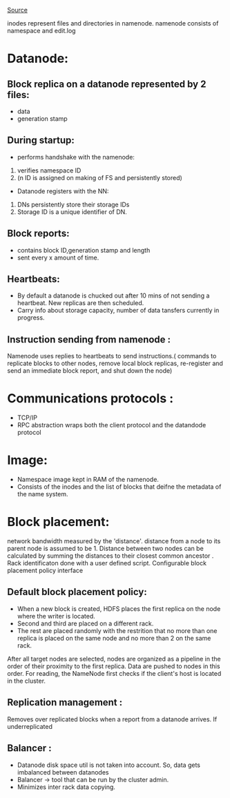 [Source](http://www.corejavaguru.com/bigdata/hadoop/introduction)

inodes represent files and directories in namenode.
namenode consists of namespace and edit.log


Datanode:
=========
Block replica on a datanode represented by 2 files:
----------------------------------------------------
* data
* generation stamp

During startup:
----------------
* performs handshake with the namenode:
1. verifies namespace ID
2. (n ID is assigned on making of FS and persistently stored)
* Datanode registers with the NN:
1. DNs persistently store their storage IDs
2. Storage ID is a unique identifier of DN.

Block reports:
---------------
* contains block ID,generation stamp and length
* sent every x amount of time.

Heartbeats:
-------------
* By default a datanode is chucked out after 10 mins of not sending a heartbeat. New replicas are then scheduled.
* Carry info about storage capacity, number of data tansfers currently in progress.

Instruction sending from namenode :
------------------------------------
Namenode uses replies to heartbeats to send instructions.( commands to replicate blocks to other nodes, remove local block replicas, re-register and send an immediate block report, and shut down the node)


Communications protocols :
===========================
* TCP/IP
* RPC abstraction wraps both the client protocol and the datandode protocol

Image:
======
* Namespace image kept in RAM of the namenode.
* Consists of the inodes and the list of blocks that deifne the metadata of the name system.

Block placement:
=================
network bandwidth measured by the 'distance'.
distance from a node to its parent node is assumed to be 1.
Distance between two nodes can be calculated by summing the distances to their closest common ancestor .
Rack identificaton done with a user defined script.
Configurable block placement policy interface

Default block placement policy:
-------------------------------
* When a new block is created, HDFS places the first replica on the node where the writer is located.
* Second and third are placed on a different rack.
* The rest are placed randomly with the restrition that no more than one replica is placed on the same node and no more than 2 on the same rack.

After all target nodes are selected, nodes are organized as a pipeline in the order of their proximity to the first replica. Data are pushed to nodes in this order. For reading, the NameNode first checks if the client's host is located in the cluster.

Replication management :
------------------------
Removes over replicated blocks when a report from a datanode arrives.
If underreplicated

Balancer : 
-----------
* Datanode disk space util is not taken into account. So, data gets imbalanced between datanodes
* Balancer -> tool that can be run by the cluster admin.
* Minimizes inter rack data copying.
